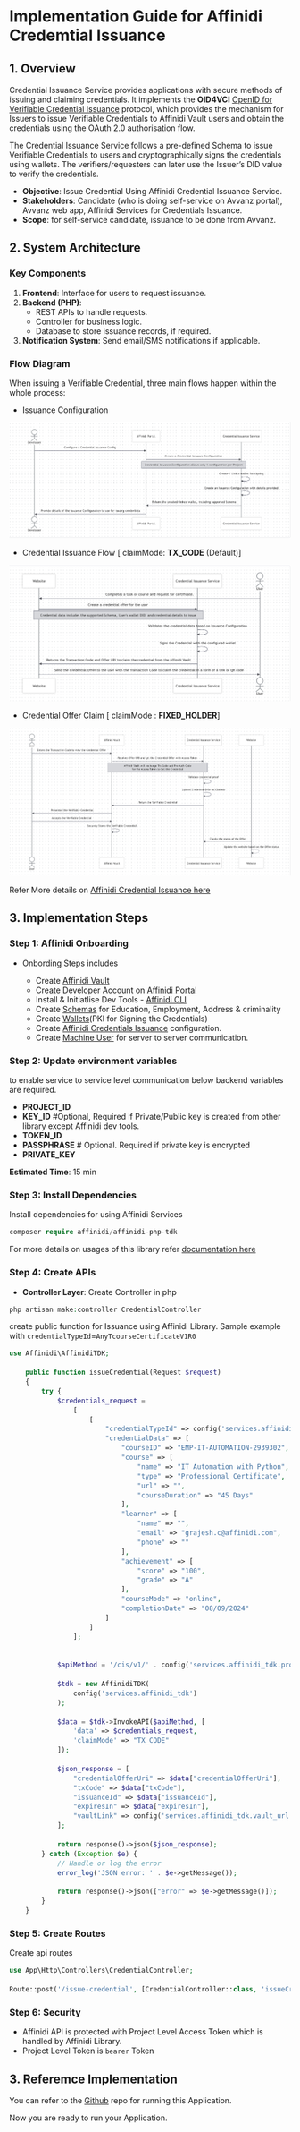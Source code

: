 # **Implementation Guide for Affinidi Credemtial Issuance**

## **1. Overview**

Credential Issuance Service provides applications with secure methods of issuing and claiming credentials. It implements the **OID4VCI** [OpenID for Verifiable Credential Issuance](https://openid.net/specs/openid-4-verifiable-credential-issuance-1_0.html) protocol, which provides the mechanism for Issuers to issue Verifiable Credentials to Affinidi Vault users and obtain the credentials using the OAuth 2.0 authorisation flow.

The Credential Issuance Service follows a pre-defined Schema to issue Verifiable Credentials to users and cryptographically signs the credentials using wallets. The verifiers/requesters can later use the Issuer’s DID value to verify the credentials.

- **Objective**: Issue Credential Using Affinidi Credential Issuance Service.
- **Stakeholders**: Candidate (who is doing self-service on Avvanz portal), Avvanz web app, Affinidi Services for Credentials Issuance.
- **Scope**: for self-service candidate, issuance to be done from Avvanz.

## **2. System Architecture**

### **Key Components**

1. **Frontend**: Interface for users to request issuance.
2. **Backend (PHP)**:
   - REST APIs to handle requests.
   - Controller for business logic.
   - Database to store issuance records, if required.
3. **Notification System**: Send email/SMS notifications if applicable.

### **Flow Diagram**

When issuing a Verifiable Credential, three main flows happen within the whole process:

- Issuance Configuration

![Issuance Configuration](./cis-image/cis-config1.png)

- Credential Issuance Flow [ claimMode: **TX_CODE** (Default)]

![Credential Issuance Flow](./cis-image/cis-flow.png)

- Credential Offer Claim [ claimMode : **FIXED_HOLDER**]

![Credential Offer Claim](./cis-image/cis-claim.png)

Refer More details on [Affinidi Credential Issuance here](https://docs.affinidi.com/docs/affinidi-elements/credential-issuance/)

## **3. Implementation Steps**

### **Step 1: Affinidi Onboarding**

- Onbording Steps includes

  - Create [Affinidi Vault](https://vault.affinidi.com)
  - Create Developer Account on [Affinidi Portal](https://portal.affinidi.com)
  - Install & Initiatlise Dev Tools - [Affinidi CLI](https://docs.affinidi.com/dev-tools/affinidi-cli/)
  - Create [Schemas](https://docs.affinidi.com/docs/affinidi-elements/schema-builder/#how-to-use-the-schema-builder) for Education, Employment, Address & criminality
  - Create [Wallets](https://docs.affinidi.com/docs/affinidi-elements/wallets/#how-to-create-a-wallet)(PKI for Signing the Credentials)
  - Create [Affinidi Credentials Issuance](./cis-configuration.md) configuration.
  - Create [Machine User](./create-pat.md) for server to server communication.

### **Step 2: Update environment variables**

to enable service to service level communication below backend variables are required.

- **PROJECT_ID**
- **KEY_ID** #Optional, Required if Private/Public key is created from other library except Affinidi dev tools.
- **TOKEN_ID**
- **PASSPHRASE** # Optional. Required if private key is encrypted
- **PRIVATE_KEY**

**Estimated Time**: 15 min

### **Step 3: Install Dependencies**

Install dependencies for using Affinidi Services

```php
composer require affinidi/affinidi-php-tdk
```

For more details on usages of this library refer [documentation here](https://packagist.org/packages/affinidi/affinidi-php-tdk)

### **Step 4: Create APIs**

- **Controller Layer**: Create Controller in php

```php
php artisan make:controller CredentialController
```

create public function for Issuance using Affinidi Library. Sample example with `credentialTypeId`=`AnyTcourseCertificateV1R0`

```php
use Affinidi\AffinidiTDK;

    public function issueCredential(Request $request)
    {
        try {
            $credentials_request =
                [
                    [
                        "credentialTypeId" => config('services.affinidiCIS.courseCredentialTypeId'),
                        "credentialData" => [
                            "courseID" => "EMP-IT-AUTOMATION-2939302",
                            "course" => [
                                "name" => "IT Automation with Python",
                                "type" => "Professional Certificate",
                                "url" => "",
                                "courseDuration" => "45 Days"
                            ],
                            "learner" => [
                                "name" => "",
                                "email" => "grajesh.c@affinidi.com",
                                "phone" => ""
                            ],
                            "achievement" => [
                                "score" => "100",
                                "grade" => "A"
                            ],
                            "courseMode" => "online",
                            "completionDate" => "08/09/2024"
                        ]
                    ]
                ];


            $apiMethod = '/cis/v1/' . config('services.affinidi_tdk.project_Id') . '/issuance/start';

            $tdk = new AffinidiTDK(
                config('services.affinidi_tdk')
            );

            $data = $tdk->InvokeAPI($apiMethod, [
                'data' => $credentials_request,
                'claimMode' => "TX_CODE"
            ]);

            $json_response = [
                "credentialOfferUri" => $data["credentialOfferUri"],
                "txCode" => $data["txCode"],
                "issuanceId" => $data["issuanceId"],
                "expiresIn" => $data["expiresIn"],
                "vaultLink" => config('services.affinidi_tdk.vault_url') . '/claim?credential_offer_uri=' . $data["credentialOfferUri"],
            ];

            return response()->json($json_response);
        } catch (Exception $e) {
            // Handle or log the error
            error_log('JSON error: ' . $e->getMessage());

            return response()->json(["error" => $e->getMessage()]);
        }
    }
```

### **Step 5: Create Routes**

Create api routes

```php
use App\Http\Controllers\CredentialController;

Route::post('/issue-credential', [CredentialController::class, 'issueCredential']);

```

### **Step 6: Security**

- Affinidi API is protected with Project Level Access Token which is handled by Affinidi Library.
- Project Level Token is `bearer` Token

## **3. Referemce Implementation**

You can refer to the [Github](https://github.com/Grajesh-Chandra/php-cis/) repo for running this Application.

Now you are ready to run your Application.

